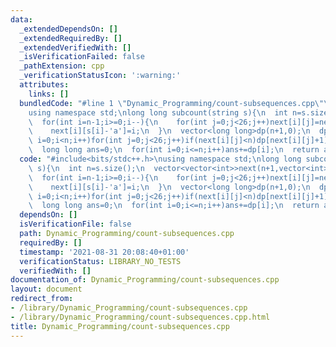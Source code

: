 ```yaml
---
data:
  _extendedDependsOn: []
  _extendedRequiredBy: []
  _extendedVerifiedWith: []
  _isVerificationFailed: false
  _pathExtension: cpp
  _verificationStatusIcon: ':warning:'
  attributes:
    links: []
  bundledCode: "#line 1 \"Dynamic_Programming/count-subsequences.cpp\"\n#include<bits/stdc++.h>\n\
    using namespace std;\nlong long subcount(string s){\n  int n=s.size();\n  vector<vector<int>>next(n+1,vector<int>(26,0));\n\
    \  for(int i=n-1;i>=0;i--){\n    for(int j=0;j<26;j++)next[i][j]=next[i+1][j];\n\
    \    next[i][s[i]-'a']=i;\n  }\n  vector<long long>dp(n+1,0);\n  dp[0]=1;\n  for(int\
    \ i=0;i<n;i++)for(int j=0;j<26;j++)if(next[i][j]<n)dp[next[i][j]+1]=dp[next[i][j]+1]+dp[i];\n\
    \  long long ans=0;\n  for(int i=0;i<=n;i++)ans+=dp[i];\n  return ans;\n}\n"
  code: "#include<bits/stdc++.h>\nusing namespace std;\nlong long subcount(string\
    \ s){\n  int n=s.size();\n  vector<vector<int>>next(n+1,vector<int>(26,0));\n\
    \  for(int i=n-1;i>=0;i--){\n    for(int j=0;j<26;j++)next[i][j]=next[i+1][j];\n\
    \    next[i][s[i]-'a']=i;\n  }\n  vector<long long>dp(n+1,0);\n  dp[0]=1;\n  for(int\
    \ i=0;i<n;i++)for(int j=0;j<26;j++)if(next[i][j]<n)dp[next[i][j]+1]=dp[next[i][j]+1]+dp[i];\n\
    \  long long ans=0;\n  for(int i=0;i<=n;i++)ans+=dp[i];\n  return ans;\n}"
  dependsOn: []
  isVerificationFile: false
  path: Dynamic_Programming/count-subsequences.cpp
  requiredBy: []
  timestamp: '2021-08-31 20:08:40+01:00'
  verificationStatus: LIBRARY_NO_TESTS
  verifiedWith: []
documentation_of: Dynamic_Programming/count-subsequences.cpp
layout: document
redirect_from:
- /library/Dynamic_Programming/count-subsequences.cpp
- /library/Dynamic_Programming/count-subsequences.cpp.html
title: Dynamic_Programming/count-subsequences.cpp
---
```

